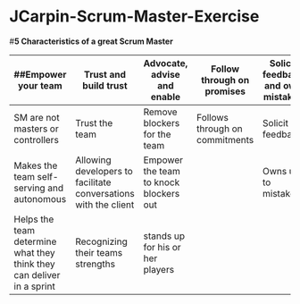 # JCarpin-Scrum-Master-Exercise

#**5 Characteristics of a great Scrum Master**

##Empower your team |Trust and build trust|Advocate, advise and enable|Follow through on promises|Solicit feedback and own mistakes
------------------|---------------------|---------------------------|--------------------------|---------------------------------
SM are not masters or controllers|Trust the team|Remove blockers for the team|Follows through on commitments|Solicit feedback 
Makes the team self-serving and autonomous|Allowing developers to facilitate conversations with the client|Empower the team to knock blockers out| |Owns up to mistakes 
Helps the team determine what they think they can deliver in a sprint|Recognizing their teams strengths |stands up for his or her players| | |
